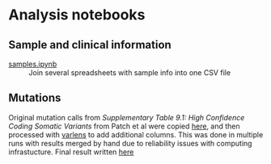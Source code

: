 # Analysis notebooks

## Sample and clinical information
<dl>
  <dt><a href="samples.ipynb">samples.ipynb</a></dt>
  <dd>Join several spreadsheets with sample info into one CSV file</dd>
</dl>

## Mutations
Original mutation calls from *Supplementary Table 9.1: High Confidence Coding
Somatic Variants* from Patch et al were copied
[here](../data/patch_et_al_somatic_mutations.csv.bz2), and then processed with [varlens](http://github.com/hammerlab/varlens) to add additional columns. This was done in multiple runs with results merged by hand due to reliability issues with computing infrastucture. Final result written [here](../data/derived/annotated_mutations.with_mhc_binders.csv)



